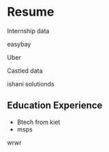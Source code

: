 # Resume

Internship data

easybay

Uber

Castled data

ishani solutionds


## Education Experience

- Btech from kiet
- msps
  

wrwr
